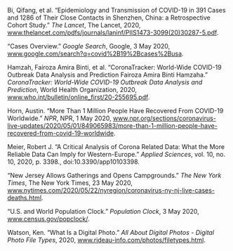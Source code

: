 Bi, Qifang, et al. “Epidemiology and Transmission of COVID-19 in 391 Cases and 1286 of Their Close Contacts in Shenzhen, China: a Retrospective Cohort Study.” *The Lancet*, The Lancet, 2020, www.thelancet.com/pdfs/journals/laninf/PIIS1473-3099(20)30287-5.pdf.

“Cases Overview.” *Google Search*, Google, 3 May 2020, www.google.com/search?q=covid%2B19%2Bcases%2Busa.

Hamzah, Fairoza Amira Binti, et al. “CoronaTracker: World-Wide COVID-19 Outbreak Data Analysis and Prediction Fairoza Amira Binti Hamzaha.” *CoronaTracker: World-Wide COVID-19 Outbreak Data Analysis and Prediction*, World Health Organization, 2020, www.who.int/bulletin/online_first/20-255695.pdf.

Horn, Austin. “More Than 1 Million People Have Recovered From COVID-19 Worldwide.” *NPR*, NPR, 1 May 2020, www.npr.org/sections/coronavirus-live-updates/2020/05/01/849065983/more-than-1-million-people-have-recovered-from-covid-19-worldwide.

Meier, Robert J. “A Critical Analysis of Corona Related Data: What the More Reliable Data Can Imply for Western-Europe.” *Applied Sciences*, vol. 10, no. 10, 2020, p. 3398., doi:10.3390/app10103398.

“New Jersey Allows Gatherings and Opens Campgrounds.” *The New York Times*, The New York Times, 23 May 2020, www.nytimes.com/2020/05/22/nyregion/coronavirus-ny-nj-live-cases-deaths.html.

“U.S. and World Population Clock.” *Population Clock*, 3 May 2020, www.census.gov/popclock/.

Watson, Ken. “What Is a Digital Photo.” *All About Digital Photos - Digital Photo File Types*, 2020, www.rideau-info.com/photos/filetypes.html.
